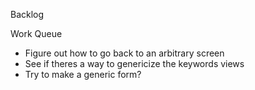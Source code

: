 Backlog

Work Queue
* Figure out how to go back to an arbitrary screen
* See if theres a way to genericize the keywords views
* Try to make a generic form?
